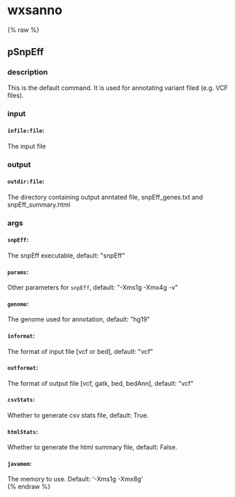# wxsanno
<!-- toc -->
{% raw %}

## pSnpEff

### description
This is the default command. It is used for annotating variant filed (e.g. VCF files).

### input
#### `infile:file`:
The input file   

### output
#### `outdir:file`:
The directory containing output anntated file, snpEff_genes.txt and snpEff_summary.html  

### args
#### `snpEff`:
The snpEff executable, default: "snpEff"  
#### `params`:
Other parameters for `snpEff`, default: "-Xms1g -Xmx4g -v"  
#### `genome`:
The genome used for annotation, default: "hg19"  
#### `informat`:
The format of input file [vcf or bed], default: "vcf"  
#### `outformat`:
The format of output file [vcf, gatk, bed, bedAnn], default: "vcf"  
#### `csvStats`:
Whether to generate csv stats file, default: True.  
#### `htmlStats`:
Whether to generate the html summary file, default: False.  
#### `javamem`:
The memory to use. Default: '-Xms1g -Xmx8g'  
{% endraw %}
